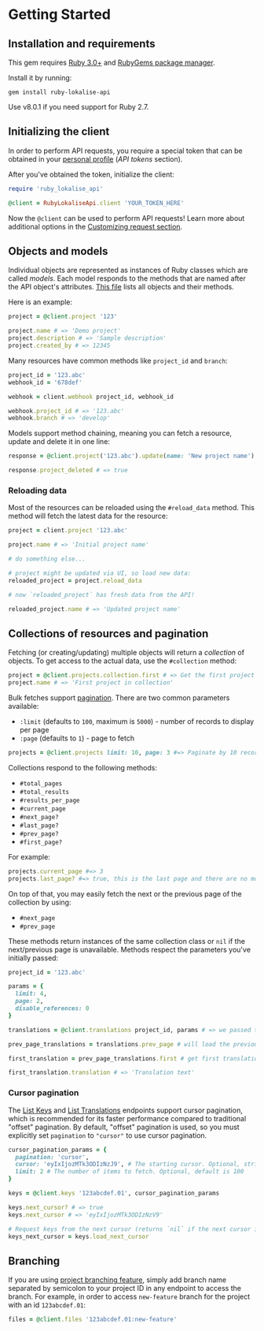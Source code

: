 # Getting Started

## Installation and requirements

This gem requires [Ruby 3.0+](https://www.ruby-lang.org/en/) and [RubyGems package manager](https://rubygems.org/pages/download).

Install it by running:

    gem install ruby-lokalise-api

Use v8.0.1 if you need support for Ruby 2.7.

## Initializing the client

In order to perform API requests, you require a special token that can be obtained in your [personal profile](https://lokalise.com/profile#apitokens) (*API tokens* section).

After you've obtained the token, initialize the client:

```ruby
require 'ruby_lokalise_api'

@client = RubyLokaliseApi.client 'YOUR_TOKEN_HERE'
```

Now the `@client` can be used to perform API requests! Learn more about additional options in the [Customizing request section](#customizing-request).

## Objects and models

Individual objects are represented as instances of Ruby classes which are called *models*. Each model responds to the methods that are named after the API object's attributes. [This file](https://github.com/lokalise/ruby-lokalise-api/blob/master/lib/ruby-lokalise-api/data/resource_attributes.json) lists all objects and their methods.

Here is an example:

```ruby
project = @client.project '123'

project.name # => 'Demo project'
project.description # => 'Sample description'
project.created_by # => 12345
```

Many resources have common methods like `project_id` and `branch`:

```ruby
project_id = '123.abc'
webhook_id = '678def'

webhook = client.webhook project_id, webhook_id

webhook.project_id # => '123.abc'
webhook.branch # => 'develop'
```

Models support method chaining, meaning you can fetch a resource, update and delete it in one line:

```ruby
response = @client.project('123.abc').update(name: 'New project name').destroy

response.project_deleted # => true
```

### Reloading data

Most of the resources can be reloaded using the `#reload_data` method. This method will fetch the latest data for the resource:

```ruby
project = client.project '123.abc'

project.name # => 'Initial project name'

# do something else...

# project might be updated via UI, so load new data:
reloaded_project = project.reload_data

# now `reloaded_project` has fresh data from the API!

reloaded_project.name # => 'Updated project name'
```

## Collections of resources and pagination

Fetching (or creating/updating) multiple objects will return a *collection* of objects. To get access to the actual data, use the `#collection` method:

```ruby
project = @client.projects.collection.first # => Get the first project
project.name # => 'First project in collection'
```

Bulk fetches support [pagination](https://developers.lokalise.com/reference/api-pagination). There are two common parameters available:

* `:limit` (defaults to `100`, maximum is `5000`) - number of records to display per page
* `:page` (defaults  to `1`) - page to fetch

```ruby
projects = @client.projects limit: 10, page: 3 #=> Paginate by 10 records and fetch the third page
```

Collections respond to the following methods:

* `#total_pages`
* `#total_results`
* `#results_per_page`
* `#current_page`
* `#next_page?`
* `#last_page?`
* `#prev_page?`
* `#first_page?`

For example:

```ruby
projects.current_page #=> 3
projects.last_page? #=> true, this is the last page and there are no more projects available
```

On top of that, you may easily fetch the next or the previous page of the collection by using:

* `#next_page`
* `#prev_page`

These methods return instances of the same collection class or `nil` if the next/previous page is unavailable. Methods respect the parameters you've initially passed:

```ruby
project_id = '123.abc'

params = {
  limit: 4,
  page: 2,
  disable_references: 0
}

translations = @client.translations project_id, params # => we passed three parameters here

prev_page_translations = translations.prev_page # will load the previous page while preserving the `limit` and `disable_references` params

first_translation = prev_page_translations.first # get first translation from the collection

first_translation.translation # => 'Translation text'
```

### Cursor pagination

The [List Keys](https://developers.lokalise.com/reference/list-all-keys) and [List Translations](https://developers.lokalise.com/reference/list-all-translations) endpoints support cursor pagination, which is recommended for its faster performance compared to traditional "offset" pagination. By default, "offset" pagination is used, so you must explicitly set `pagination` to `"cursor"` to use cursor pagination.

```ruby
cursor_pagination_params = {
  pagination: 'cursor',
  cursor: 'eyIxIjozMTk3ODIzNzJ9', # The starting cursor. Optional, string
  limit: 2 # The number of items to fetch. Optional, default is 100
}

keys = @client.keys '123abcdef.01', cursor_pagination_params

keys.next_cursor? # => true
keys.next_cursor # => 'eyIxIjozMTk3ODIzNzV9'

# Request keys from the next cursor (returns `nil` if the next cursor is not available):
keys_next_cursor = keys.load_next_cursor
```

## Branching

If you are using [project branching feature](https://docs.lokalise.com/en/articles/3391861-project-branching), simply add branch name separated by semicolon to your project ID in any endpoint to access the branch. For example, in order to access `new-feature` branch for the project with an id `123abcdef.01`:

```ruby
files = @client.files '123abcdef.01:new-feature'
```